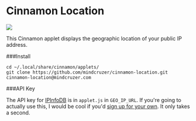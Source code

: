 Cinnamon Location
=================

![](http://s14.directupload.net/images/140818/ftp65kfo.png)

This Cinnamon applet displays the geographic location of your public IP address.

###Install

```shell
cd ~/.local/share/cinnamon/applets/
git clone https://github.com/mindcruzer/cinnamon-location.git cinnamon-location@mindcruzer.com
```

###API Key

The API key for [IPInfoDB](http://ipinfodb.com/) is in `applet.js` in `GEO_IP_URL`. If you're going to actually 
use this, I would be cool if you'd [sign up for your own](http://ipinfodb.com/register.php). It only takes a second.

